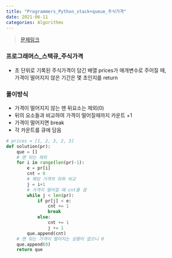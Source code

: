 ```yaml
---
title: "Programmers_Python_stack+queue_주식가격"
date: 2021-06-11
categories: Algorithms
---
```

> [문제링크](https://programmers.co.kr/learn/courses/30/lessons/42584)



### 프로그래머스_스택큐_주식가격
- 초 단위로 기록된 주식가격이 담긴 배열 prices가 매개변수로 주어질 때, <br>
  가격이 떨어지지 않은 기간은 몇 초인지를 return 

### 풀이방식
- 가격이 떨어지지 않는 맨 뒤요소는 제외(0)
- 뒤의 요소들과 비교하여 가격이 떨어질때까지 카운트 +1
- 가격이 떨어지면 break
- 각 카운트를 큐에 담음


```python
# prices = [1, 2, 3, 2, 3]
def solution(pr):
    que = []
    # 맨 뒤는 제외
    for i in range(len(pr)-1):
        e = pr[i]
        cnt = 0
        # 해당 가격의 뒤와 비교
        j = i+1
        # 가격이 떨어질 때 cnt를 셈
        while j < len(pr):
            if pr[j] < e:
                cnt += 1
                break
            else:
                cnt += 1
                j += 1
        que.append(cnt)
    # 맨 뒤는 가격이 떨어지는 상황이 없으니 0
    que.append(0)
    return que
 ```
